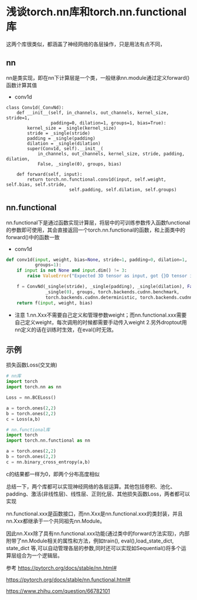 # 浅谈torch.nn库和torch.nn.functional库
这两个库很类似，都涵盖了神经网络的各层操作，只是用法有点不同，

## nn

nn是类实现，即在nn下计算层是一个类，一般继承nn.module通过定义forward()函数计算其值

- conv1d
```
class Conv1d(_ConvNd):
    def __init__(self, in_channels, out_channels, kernel_size, stride=1,
                 padding=0, dilation=1, groups=1, bias=True):
        kernel_size = _single(kernel_size)
        stride = _single(stride)
        padding = _single(padding)
        dilation = _single(dilation)
        super(Conv1d, self).__init__(
            in_channels, out_channels, kernel_size, stride, padding, dilation,
            False, _single(0), groups, bias)

    def forward(self, input):
        return torch.nn.functional.conv1d(input, self.weight, self.bias, self.stride,
                        self.padding, self.dilation, self.groups)
```
## nn.functional

nn.functional下是通过函数实现计算层，将层中的可训练参数传入函数functional的参数即可使用，其会直接返回一个torch.nn.functional的函数，和上面类中的forward()中的函数一致

- conv1d

```py
def conv1d(input, weight, bias=None, stride=1, padding=0, dilation=1,
           groups=1):
    if input is not None and input.dim() != 3:
        raise ValueError("Expected 3D tensor as input, got {}D tensor instead.".format(input.dim()))

    f = ConvNd(_single(stride), _single(padding), _single(dilation), False,
               _single(0), groups, torch.backends.cudnn.benchmark,
               torch.backends.cudnn.deterministic, torch.backends.cudnn.enabled)
    return f(input, weight, bias)
```

- 注意
1.nn.Xxx不需要自己定义和管理参数weight；而nn.functional.xxx需要自己定义weight，每次调用的时候都需要手动传入weight
2.另外droptout用nn定义的话在训练时生效，在eval()时无效。

## 示例

损失函数Loss(交叉熵)

```py
# nn库
import torch
import torch.nn as nn

Loss = nn.BCELoss()

a = torch.ones(2,2)
b = torch.ones(2,2)
c = Loss(a,b)

# nn.functional库
import torch
import torch.nn.functional as nn

a = torch.ones(2,2)
b = torch.ones(2,2)
c = nn.binary_cross_entropy(a,b)
```

c的结果都一样为0，即两个分布高度相似

总结一下，两个库都可以实现神经网络的各层运算。其他包括卷积、池化、padding、激活(非线性层)、线性层、正则化层、其他损失函数Loss，两者都可以实现

nn.functional.xxx是函数接口，而nn.Xxx是nn.functional.xxx的类封装，并且nn.Xxx都继承于一个共同祖先nn.Module。

因此nn.Xxx除了具有nn.functional.xxx功能(通过类中的forward方法实现)，内部附带了nn.Module相关的属性和方法，例如train(), eval(),load_state_dict, state_dict 等,可以自动管理各层的参数,同时还可以实现如Sequential()将多个运算层组合为一个逻辑层。

参考
https://pytorch.org/docs/stable/nn.html#

https://pytorch.org/docs/stable/nn.functional.html#

https://www.zhihu.com/question/66782101
